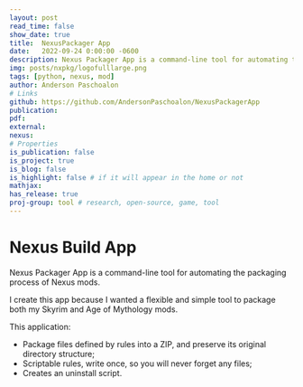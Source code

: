 ```yaml
---
layout: post
read_time: false
show_date: true
title:  NexusPackager App
date:   2022-09-24 0:00:00 -0600
description: Nexus Packager App is a command-line tool for automating the packaging process of Nexus mods.
img: posts/nxpkg/logofulllarge.png
tags: [python, nexus, mod]
author: Anderson Paschoalon
# Links
github: https://github.com/AndersonPaschoalon/NexusPackagerApp
publication: 
pdf: 
external:
nexus: 
# Properties
is_publication: false
is_project: true
is_blog: false
is_highlight: false # if it will appear in the home or not
mathjax: 
has_release: true
proj-group: tool # research, open-source, game, tool 
---
```


# Nexus Build App

Nexus Packager App is a command-line tool for automating the packaging process of Nexus mods.

I create this app because I wanted a flexible and simple tool to package both my Skyrim and Age of Mythology mods.

This application:

* Package files defined by rules into a ZIP, and preserve its original directory structure;
* Scriptable rules, write once, so you will never forget any files;
* Creates an uninstall script. 





